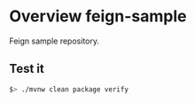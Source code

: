 # Overview feign-sample

Feign sample repository.

## Test it

```bash
$> ./mvnw clean package verify
```
